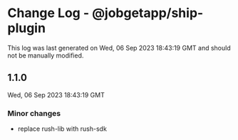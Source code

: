 # Change Log - @jobgetapp/ship-plugin

This log was last generated on Wed, 06 Sep 2023 18:43:19 GMT and should not be manually modified.

## 1.1.0
Wed, 06 Sep 2023 18:43:19 GMT

### Minor changes

- replace rush-lib with rush-sdk


